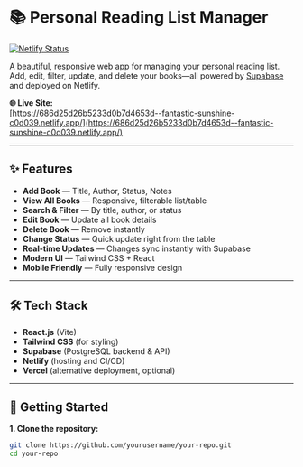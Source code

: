 # 📚 Personal Reading List Manager

[![Netlify Status](https://api.netlify.com/api/v1/badges/ab9d13c8-9a8a-4eae-8bdf-48e8e2951f9a/deploy-status)](https://686d25d26b5233d0b7d4653d--fantastic-sunshine-c0d039.netlify.app/)

A beautiful, responsive web app for managing your personal reading list.  
Add, edit, filter, update, and delete your books—all powered by [Supabase](https://supabase.com/) and deployed on Netlify.

**🌐 Live Site:**  
[https://686d25d26b5233d0b7d4653d--fantastic-sunshine-c0d039.netlify.app/](https://686d25d26b5233d0b7d4653d--fantastic-sunshine-c0d039.netlify.app/)

---

## ✨ Features

- **Add Book** — Title, Author, Status, Notes
- **View All Books** — Responsive, filterable list/table
- **Search & Filter** — By title, author, or status
- **Edit Book** — Update all book details
- **Delete Book** — Remove instantly
- **Change Status** — Quick update right from the table
- **Real-time Updates** — Changes sync instantly with Supabase
- **Modern UI** — Tailwind CSS + React
- **Mobile Friendly** — Fully responsive design

---

## 🛠️ Tech Stack

- **React.js** (Vite)
- **Tailwind CSS** (for styling)
- **Supabase** (PostgreSQL backend & API)
- **Netlify** (hosting and CI/CD)
- **Vercel** (alternative deployment, optional)

---

## 🚀 Getting Started

**1. Clone the repository:**
```bash
git clone https://github.com/yourusername/your-repo.git
cd your-repo

